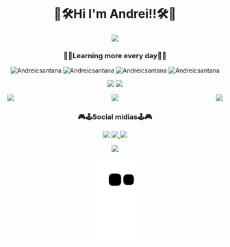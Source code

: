 <div align="center">
  
 <h1> 🧰🛠Hi I'm Andrei!!🛠🧰</h1>
  
  <img widht=130 height=120 align="center" src="https://github.com/TheDudeThatCode/TheDudeThatCode/blob/master/Assets/Mario_Hello_Big.gif">
  
   ### 📕📘Learning more every day📕📘
  
 
  ![Andreicsantana](https://img.shields.io/badge/CSS-239120?&style=for-the-badge&logo=css3&logoColor=white)
  ![Andreicsantana](https://img.shields.io/badge/JavaScript-F7DF1E?style=for-the-badge&logo=javascript&logoColor=black)
  ![Andreicsantana](https://img.shields.io/badge/HTML-239120?style=for-the-badge&logo=html5&logoColor=white)
  ![Andreicsantana](https://img.shields.io/badge/Python-14354C?style=for-the-badge&logo=python&logoColor=white)


 <div align="center">
  <img height="130em" src="https://github-readme-stats.vercel.app/api?username=Andreicsantana&show_icons=true&theme=aura_dark" style="max-width:100%;">
   <img height="130em" src="https://github-readme-stats.vercel.app/api/top-langs/?username=Andreicsantana&layout=compact&theme=aura_dark" style="max-width:100%;">
</div>
 </div>
 
 <p>
  <img widht=40 height=40 align="left" src="https://github.com/TheDudeThatCode/TheDudeThatCode/blob/master/Assets/powerup.gif">
   <img widht=40 height=40 align="right" src="https://github.com/TheDudeThatCode/TheDudeThatCode/blob/master/Assets/powerup.gif">
</p>

<div align="center">
     <img widht=40 height=40 src="https://github.com/TheDudeThatCode/TheDudeThatCode/blob/master/Assets/coin.gif">
</div>

<div align="center">
  <h3>🎮🕹Social midias🕹🎮</h3>
  <p>
  <a target="_blank" href="https://www.linkedin.com/in/andrei-cruz-santana-7a0498218/"><img src="https://img.shields.io/badge/LinkedIn-0077B5?style=for-the-badge&logo=linkedin&logoColor=white"></a>
   <a target="_blank" href="https://www.instagram.com/andreicruzsantana/"> <img src="https://img.shields.io/badge/Instagram-E4405F?style=for-the-badge&logo=instagram&logoColor=white">
  <a target="_blank"  href="https://twitter.com/home?lang=pt"> <img src="https://img.shields.io/badge/Twitter-1DA1F2?style=for-the-badge&logo=twitter&logoColor=white"></a>
 </a>
   </p> 
  
  <img src="https://github.com/TheDudeThatCode/TheDudeThatCode/blob/master/Assets/Mario_Gameplay.gif">
  
  
  
   ![snake gif](https://github.com/Andreicsantana/Andreicsantana/blob/output/github-contribution-grid-snake.svg)
  
  
</div>


   



